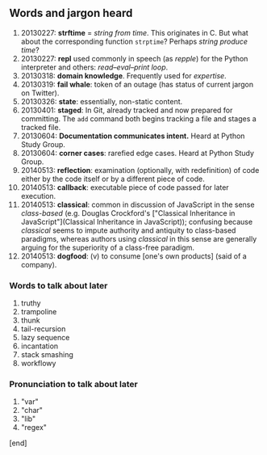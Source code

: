 ## Words and jargon heard

 1. 20130227: **strftime** = _string from time_. This originates in C.
    But what about the corresponding function `strptime`? Perhaps
    _string produce time_?
 1. 20130227: **repl** used commonly in speech (as _repple_) for the
    Python interpreter and others: _read–eval–print loop_.
 1. 20130318: **domain knowledge**. Frequently used for _expertise_.
 1. 20130319: **fail whale**: token of an outage (has status of current
    jargon on Twitter).
 1. 20130326: **state**: essentially, non-static content.
 1. 20130401: **staged**: In Git, already tracked and now prepared for committing. The `add` command both begins tracking a file and stages a tracked file.
 1. 20130604: **Documentation communicates intent.** Heard at Python Study Group.
 1. 20130604: **corner cases**: rarefied edge cases. Heard at Python Study Group.
 1. 20140513: **reflection**: examination (optionally, with redefinition) of code either by the code itself or by a different piece of code.
 1. 20140513: **callback**: executable piece of code passed for later execution.
 1. 20140513: **classical**: common in discussion of JavaScript in the sense _class-based_ (e.g. Douglas Crockford's ["Classical Inheritance in JavaScript"](Classical Inheritance in JavaScript)); confusing because _classical_ seems to impute authority and antiquity to class-based paradigms, whereas authors using _classical_ in this sense are generally arguing for the superiority of a class-free paradigm.
 1.  20140513: **dogfood**: (v) to consume [one's own products] (said of a company). 


### Words to talk about later

 1. truthy
 1. trampoline
 1. thunk
 1. tail-recursion
 1. lazy sequence
 1. incantation
 1. stack smashing
 1. workflowy

### Pronunciation to talk about later

 1. "var"
 1. "char"
 1. "lib"
 1. "regex"

[end]
